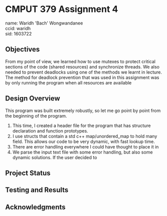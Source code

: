 # CMPUT 379 Assignment 4
name: Waridh 'Bach' Wongwandanee  
ccid: waridh  
sid:  1603722  

## Objectives

From my point of view, we learned how to use mutexes to protect critical
sections of the code (shared resources) and synchronize threads. We also needed
to prevent deadlocks using one of the methods we learnt in lecture. The method
for deadlock prevention that was used in this assignment was by only running the
program when all resources are available
## Design Overview

This program was built extremely robustly, so let me go point by point from the
beginning of the program.
1. This time, I created a header file for the program that has structure
declaration and function prototypes.
2. I use structs that contain a std c++ map/unordered_map to hold many field.
This allows our code to be very dynamic, with fast lookup time.
3. There are error handling everywhere I could have thought to place it in
4. We parse the input text file with some error handling, but also some dynamic
solutions. If the user decided to 

## Project Status
## Testing and Results
## Acknowledgments